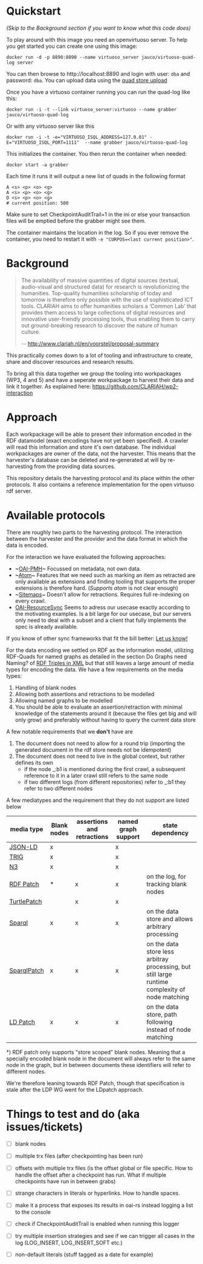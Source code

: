 # Quickstart

*(Skip to the Background section if you want to know what this code does)*

To play around with this image you need an openvirtuoso server. To help you get started you can create one using this image:

    docker run -d -p 8890:8890 --name virtuoso_server jauco/virtuoso-quad-log server

You can then browse to http://localhost:8890 and login with user: `dba` and password: `dba`.
You can upload data using the [quad store upload](http://localhost:8890/conductor/rdf_import.vspx)

Once you have a virtuoso container running you can run the quad-log like this:

	docker run -i -t --link virtuoso_server:virtuoso --name grabber jauco/virtuoso-quad-log

Or with any virtuoso server like this

	docker run -i -t -e="VIRTUOSO_ISQL_ADDRESS=127.0.01" -E="VIRTUOSO_ISQL_PORT=1111"  --name grabber jauco/virtuoso-quad-log

This initializes the container. You then rerun the container when needed:

	docker start -a grabber

Each time it runs it will output a new list of quads in the following format

	A <s> <p> <o> <g>
	A <s> <p> <o> <g>
	D <s> <p> <o> <g>
	# current position: 500

Make sure to set CheckpointAuditTrail=1 in the ini or else your transaction files will be emptied before the grabber might see them.

The container maintains the location in the log. So if you ever remove the container, you need to restart it with `-e "CURPOS=<last current position>"`.

# Background

> The availability of massive quantities of digital sources (textual, audio-visual and structured data) for research is
> revolutionizing the humanities. Top-quality humanities scholarship of today and tomorrow is therefore only possible
> with the use of sophisticated ICT tools. CLARIAH aims to offer humanities scholars a ‘Common Lab’ that provides them
> access to large collections of digital resources and innovative user-friendly processing tools, thus enabling them to
> carry out ground-breaking research to discover the nature of human culture.
>
> -- http://www.clariah.nl/en/voorstel/proposal-summary

This practically comes down to a lot of tooling and infrastructure to create, share and discover resources and research results.

To bring all this data together we group the tooling into workpackages (WP3, 4 and 5) and have a seperate workpackage to harvest
their data and link it together. As explained here: https://github.com/CLARIAH/wp2-interaction

# Approach

Each workpackage will be able to present their information encoded in the RDF datamodel (exact encodings have not yet been specified).
A crawler will read this information and store it's own database.
The individual workpackages are owner of the data, not the harvester.
This means that the harvester's database can be deleted and re-generated at will by re-harvesting from the providing data sources.

This repository details the harvesting protocol and its place within the other protocols.
It also contains a reference implementation for the open virtuoso rdf server.

# Available protocols

There are roughly two parts to the harvesting protocol.
The interaction between the harvester and the provider and the data format in which the data is encoded.

For the interaction we have evaluated the following approaches:

 * ~[OAI-PMH](https://www.openarchives.org/OAI/openarchivesprotocol.html)~ Focussed on metadata, not own data.
 * ~[Atom](https://tools.ietf.org/html/rfc4287)~ Features that we need such as marking an item as retracted are only available as extensions and finding tooling that supports the proper extensions is therefore hard. (*Supports atom* is not clear enough)
 * ~[Sitemaps](http://www.sitemaps.org/)~ Doesn't allow for retractions. Requires full re-indexing on every crawl.
 * [OAI-ResourceSync](https://www.openarchives.org/rs/toc) Seems to adress our usecase exactly according to the motivating examples. Is a bit large for our usecase, but our servers only need to deal with a subset and a client that fully implements the spec is already available.

If you know of other sync frameworks that fit the bill better: [Let us know!](https://github.com/CLARIAH/virtuoso-quad-log/issues/new?Title=I+know+a+better+(or+at+least+different)+interaction+protocol)

For the data encoding we settled on RDF as the information model, utilizing RDF-Quads for named graphs as detailed in the section Do Graphs need Naming? of [RDF Triples in XML](http://www.hpl.hp.com/techreports/2003/HPL-2003-268.pdf) but that still leaves a large amount of media types for encoding the data.
We have a few requirements on the media types:

 1. Handling of blank nodes
 2. Allowing both assertions and retractions to be modelled
 3. Allowing named graphs to be modelled
 4. You should be able to evaluate an assertion/retraction with minimal knowledge of the statements around it (because the files get big and will only grow) and preferably without having to query the current data store

A few notable requirements that we **don't** have are

 1. The document does not need to allow for a round trip (importing the generated document in the rdf store needs not be idempotent)
 2. The document does not need to live in the global context, but rather defines its own
    * if the node _:b1 is mentioned during the first crawl, a subsequent reference to it in a later crawl still refers to the same node
    * if two different logs (from different repositories) refer to _:b1 they refer to two different nodes

A few mediatypes and the requirement that they do not support are listed below

| media type | Blank nodes | assertions and retractions | named graph support | state dependency |
|------------|-------------|----------------------------|---------------------|------------------|
|[JSON-LD](https://www.w3.org/TR/json-ld/)                  | x |   | x | |
|[TRIG](https://www.w3.org/TR/trig/)                        | x |   | x | |
|[N3](https://www.w3.org/TeamSubmission/n3/)                | x |   | x | |
|[RDF Patch](http://afs.github.io/rdf-patch/)               | * | x | x | on the log, for tracking blank nodes |
|[TurtlePatch](https://www.w3.org/2001/sw/wiki/TurtlePatch) |   | x | x | |
|[Sparql]()                                                 | x | x | x | on the data store and allows arbitrary processing |
|[SparqlPatch](https://www.w3.org/2001/sw/wiki/SparqlPatch) | x | x | x | on the data store less arbitray processing, but still large runtime complexity of node matching |
|[LD Patch](https://www.w3.org/TR/ldpatch/)                 | x | x | x | on the data store, path following instead of node matching |

*) RDF patch only supports "store scoped" blank nodes.
Meaning that a specially encoded blank node in the document will always refer to the same node in the graph, but in between documents these identifiers will refer to different nodes.

We're therefore leaning towards RDF Patch, though that specification is stale after the LDP WG went for the LDpatch approach.


# Things to test and do (aka issues/tickets)

 - [ ] blank nodes
 - [ ] multiple trx files (after checkpointing has been run)
 - [ ] offsets with multiple trx files (is the offset global or file specific. How to handle the offset after a checkpoint has run. What if multiple checkpoints have run in between grabs)
 - [ ] strange characters in literals or hyperlinks. How to handle spaces.
 - [ ] make it a process that exposes its results in oai-rs instead logging a list to the console
 - [ ] check if CheckpointAuditTrail is enabled when running this logger
 - [ ] try multiple insertion strategies and see if we can trigger all cases in the log (LOG_INSERT, LOG_INSERT_SOFT etc.)
 - [ ] non-default literals (stuff tagged as a date for example)

